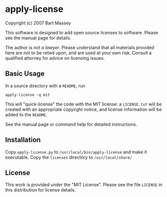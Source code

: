 # apply-license
Copyright (c) 2007 Bart Massey

This software is designed to add open source licenses to
software.  Please see the manual page for details.

The author is *not a lawyer*.  Please understand that all
materials provided here are not to be relied upon, and are
used at your own risk.  Consult a qualified attorney for
advice on licensing issues.

## Basic Usage

In a source directory with a `README`, run

    apply-license -q mit

This will "quick-license" the code with the MIT
license: a `LICENSE.txt` will be created with an appropriate
copyirght notice, and license information will be added to
the `README`.

See the manual page or command help for detailed
instructions.

## Installation

Copy `apply-license.py` to `/usr/local/bin/apply-license`
and make it executable. Copy the `licenses` directory to
`/usr/local/share/`

## License

This work is provided under the "MIT License". Please see
the file `LICENSE` in this distribution for license details.
